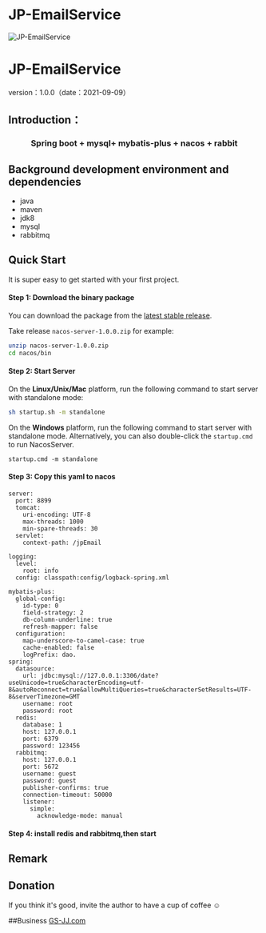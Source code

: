 # JP-EmailService



![JP-EmailService](https://gs-jj-us-static.oss-accelerate.aliyuncs.com/tmp/photo/20201026//58/yellow.png?x-oss-process=image/resize,l_200 "Email Service")



JP-EmailService 
===============

version：1.0.0（date：2021-09-09）


Introduction：
-----------------------------------

<h3 align="center">Spring boot + mysql+ mybatis-plus + nacos + rabbit</h3>





Background development environment and dependencies
----
- java
- maven
- jdk8
- mysql
- rabbitmq

## Quick Start
It is super easy to get started with your first project.

#### Step 1: Download the binary package 

You can download the package from the [latest stable release](https://github.com/alibaba/nacos/releases).  

Take release `nacos-server-1.0.0.zip` for example:
```sh
unzip nacos-server-1.0.0.zip
cd nacos/bin 
``` 

#### Step 2: Start Server

On the **Linux/Unix/Mac** platform, run the following command to start server with standalone mode: 
```sh
sh startup.sh -m standalone
```

On the **Windows** platform, run the following command to start server with standalone mode.  Alternatively, you can also double-click the `startup.cmd` to run NacosServer.
```
startup.cmd -m standalone
```
#### Step 3: Copy this yaml to nacos

```
server:
  port: 8899
  tomcat:
    uri-encoding: UTF-8
    max-threads: 1000
    min-spare-threads: 30
  servlet:
    context-path: /jpEmail

logging:
  level:
    root: info
  config: classpath:config/logback-spring.xml

mybatis-plus:
  global-config:
    id-type: 0
    field-strategy: 2
    db-column-underline: true
    refresh-mapper: false
  configuration:
    map-underscore-to-camel-case: true
    cache-enabled: false
    logPrefix: dao.
spring:
  datasource:
    url: jdbc:mysql://127.0.0.1:3306/date?useUnicode=true&characterEncoding=utf-8&autoReconnect=true&allowMultiQueries=true&characterSetResults=UTF-8&serverTimezone=GMT
    username: root
    password: root
  redis:
    database: 1
    host: 127.0.0.1
    port: 6379
    password: 123456
  rabbitmq:
    host: 127.0.0.1
    port: 5672
    username: guest
    password: guest
    publisher-confirms: true
    connection-timeout: 50000
    listener:
      simple:
        acknowledge-mode: manual

```

#### Step 4: install redis and rabbitmq,then start 



Remark
----



## Donation 
If you think it's good, invite the author to have a cup of coffee ☺

##Business
<a href="https://www.gs-jj.com">GS-JJ.com</a>

